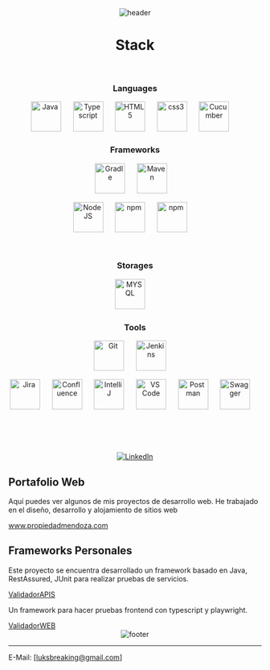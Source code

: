 <!-- HEADER -->
<div align="center" width="100">
  <img src="https://capsule-render.vercel.app/api?color=0:1408d0,50:0860d0,100:08c4d0&height=250&section=header&text=Lucas%20Barabas&fontSize=30&type=waving&fontColor=fefefe&&animation=fadeIn"
  alt="header"/>
</div>

<!-- STACK -->
<div align="center" width="100">
  <h1>Stack</h1>
  
  <!-- Languages -->
  </br>
  <h3>Languages</h3>
  <img
    src="https://cdn.jsdelivr.net/gh/devicons/devicon@latest/icons/java/java-original-wordmark.svg"
    width="60px"
    alt="Java">
    &nbsp;&nbsp;&nbsp;&nbsp;
  <img
    src="https://cdn.jsdelivr.net/gh/devicons/devicon@latest/icons/typescript/typescript-original.svg"
    width="60px"
    alt="Typescript">
    &nbsp;&nbsp;&nbsp;&nbsp;
  <img
    src="https://cdn.jsdelivr.net/gh/devicons/devicon@latest/icons/html5/html5-original-wordmark.svg"
    width="60px"
    alt="HTML5">
    &nbsp;&nbsp;&nbsp;&nbsp;
  <img
    src="https://cdn.jsdelivr.net/gh/devicons/devicon@latest/icons/css3/css3-original-wordmark.svg"
    width="60px"
    alt="css3">
    &nbsp;&nbsp;&nbsp;&nbsp;
    <img
    src="https://cdn.jsdelivr.net/gh/devicons/devicon@latest/icons/cucumber/cucumber-plain-wordmark.svg"
    width="60px"
    alt="Cucumber">
    &nbsp;&nbsp;&nbsp;&nbsp;
  
  <!-- Frameworks -->
  </br>
  <h3>Frameworks</h3>
  <img
    src="https://cdn.jsdelivr.net/gh/devicons/devicon@latest/icons/gradle/gradle-original.svg"
    width="60px"
    alt="Gradle">
    &nbsp;&nbsp;&nbsp;&nbsp;
  <img
    src="https://logodix.com/logo/699172.png"
    width="60px"
    alt="Maven">
    &nbsp;&nbsp;&nbsp;

  </br>

  <img
    src="https://cdn.jsdelivr.net/gh/devicons/devicon@latest/icons/nodejs/nodejs-original-wordmark.svg"
    width="60px"
    alt="NodeJS">
    &nbsp;&nbsp;&nbsp;&nbsp;
  <img
    src="https://cdn.jsdelivr.net/gh/devicons/devicon@latest/icons/npm/npm-original-wordmark.svg"
    width="60px"
    alt="npm">
    &nbsp;&nbsp;&nbsp;&nbsp;
<img
    src="https://jmeter.apache.org/images/logo.svg"
    width="60px"
    alt="npm">
    &nbsp;&nbsp;&nbsp;&nbsp;
  
  <!-- Storages -->
  </br>
  <h3>Storages</h3>
  <img
    src="https://cdn.jsdelivr.net/gh/devicons/devicon@latest/icons/mysql/mysql-original-wordmark.svg"
    width="60px"
    alt="MYSQL">
    &nbsp;&nbsp;&nbsp;&nbsp;
  
  <!-- Tools -->
  </br>
  <h3>Tools</h3>
  <img
    src="https://cdn.jsdelivr.net/gh/devicons/devicon@latest/icons/github/github-original-wordmark.svg"
    width="60px"
    alt="Git">
    &nbsp;&nbsp;&nbsp;&nbsp;
  <img
    src="https://cdn.jsdelivr.net/gh/devicons/devicon@latest/icons/jenkins/jenkins-original.svg"
    width="60px"
    alt="Jenkins">
    &nbsp;&nbsp;&nbsp;&nbsp;
  </br>
  
  <img
    src="https://cdn.jsdelivr.net/gh/devicons/devicon@latest/icons/jira/jira-original-wordmark.svg"
    width="60px"
    alt="Jira">
    &nbsp;&nbsp;&nbsp;&nbsp;
  <img
    src="https://cdn.jsdelivr.net/gh/devicons/devicon@latest/icons/confluence/confluence-original-wordmark.svg"
    width="60px"
    alt="Confluence">
    &nbsp;&nbsp;&nbsp;&nbsp;
  <img
    src="https://upload.wikimedia.org/wikipedia/commons/thumb/9/9c/IntelliJ_IDEA_Icon.svg/512px-IntelliJ_IDEA_Icon.svg.png"
    width="60px"
    alt="IntelliJ">
    &nbsp;&nbsp;&nbsp;&nbsp;
  <img
    src="https://cdn.jsdelivr.net/gh/devicons/devicon@latest/icons/vscode/vscode-original-wordmark.svg"
    width="60px"
    alt="VS Code">
    &nbsp;&nbsp;&nbsp;&nbsp;
    <img
    src="https://cdn.jsdelivr.net/gh/devicons/devicon@latest/icons/postman/postman-original-wordmark.svg"
    width="60px"
    alt="Postman">
    &nbsp;&nbsp;&nbsp;&nbsp;
    <img
    src="https://cdn.jsdelivr.net/gh/devicons/devicon@latest/icons/swagger/swagger-original-wordmark.svg"
    width="60px"
    alt="Swagger">
    &nbsp;&nbsp;&nbsp;&nbsp;
  
</div>

</br>
</br>
</br>

<!-- STATS -->
<!--<div align="center" width="100">
  <h1>Statistic</h1>
    <img
      src="https://github-readme-streak-stats.herokuapp.com?user=tinobboy&theme=tokyonight&hide_border=true&date_format=%5BY%20%5DM%20j&background=FFFFFF&currStreakNum=71A5FD&currStreakLabel=71A5FD&dates=61D9E1"
      alt="tinobboy GitHub Streak">
  </br>
  <img
    src="https://github-readme-stats.vercel.app/api?username=tinobboy&include_all_commits=true&count_private=true&show_icons=true&line_height=20&title_color=71A5FD&icon_color=71A5FD&text_color=71A5FD&bg_color=ffffff&hide=stars"
    alt="tinobboy GitHub Stats">
  </br>
  <img
    src="https://github-profile-trophy.vercel.app/?username=tinobboy&margin-w=15&margin-h=15&no-bg=true&no-frame=true"
    alt="tinobboy GitHub Awards">
</div>-->

<div align="center">
  </br>
  <a href="https://www.linkedin.com/in/lucas-barabas-150239100/">
    <img
      src="https://img.shields.io/badge/LinkedIn--_.svg?style=social&logo=linkedin"
      alt="LinkedIn">
  </a></div>
  <!--<a href="https://github.com/tinobboy">
    <img
      src="https://img.shields.io/badge/GitHub--_.svg?style=social&logo=github"
      alt="LinkedIn">
  </a>

  </br>
<!-- PORTAFOLIO WEB -->
        <div align="left" class="section">
            <h2>Portafolio Web</h2>
            <p>Aquí puedes ver algunos de mis proyectos de desarrollo web. He trabajado en el diseño, desarrollo y alojamiento de sitios web</p>
          <a href="https://www.propiedadmendoza.com/" class="btn">www.propiedadmendoza.com</a><div class="section">
            <h2>Frameworks Personales</h2>
            <p>Este proyecto se encuentra desarrollado un framework basado en Java, RestAssured, JUnit para realizar pruebas de servicios.</p>
          <a href="https://github.com/tinobboy/ValidadorAPIs" class="btn">ValidadorAPIS</a>
            <p>Un framework para hacer pruebas frontend con typescript y playwright.</p>
          <a href="https://github.com/tinobboy/ValidadorWeb" class="btn">ValidadorWEB</a></div></div>
            
        
<!-- FOOTER -->
<div align="center" width="100">
  <img src="https://capsule-render.vercel.app/api?color=0:1408d0,50:0860d0,100:08c4d0&height=100&section=footer&fontSize=30&type=waving&fontColor=fefefe"
  alt="footer" />
</div>

<!--
USED:
1. Markdown: https://github.github.com/gfm/
2. Icons: https://github.com/devicons/devicon/tree/v2.14.0/icons
3. Header/Footer: https://github.com/kyechan99/capsule-render
4. GitHub streak: https://github-readme-streak-stats.herokuapp.com/demo/
5. GitHub trophy: https://github.com/ryo-ma/github-profile-trophy
6. Badges: https://shields.io
-->

------

E-Mail: [luksbreaking@gmail.com]

